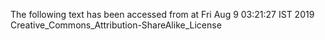 The following text has been accessed from at Fri Aug 9 03:21:27 IST 2019
Creative_Commons_Attribution-ShareAlike_License
